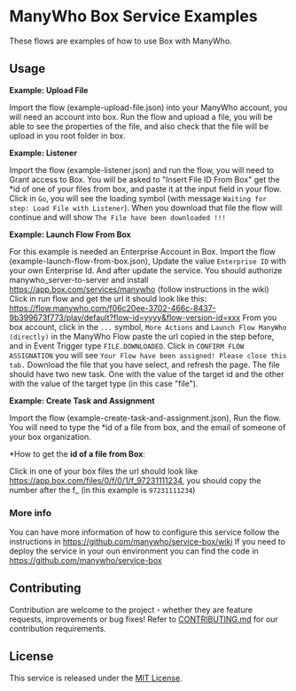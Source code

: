 ManyWho Box Service Examples
============================

These flows are examples of how to use Box with ManyWho.

## Usage

**Example: Upload File**

Import the flow (example-upload-file.json) into your ManyWho account, you will need an account into box.
Run the flow and upload a file, you will be able to see the properties of the file, and also check that the file will be upload in you root folder in box.

**Example: Listener**

Import the flow (example-listener.json) and run the flow, you will need to Grant access to Box.
You will be asked to "Insert File ID From Box" get the *id of one of your files from box, and paste it at the input field in your flow.
Click in `Go`, you will see the loading symbol (with message `Waiting for step: Load File with Listener`). When you download that file the flow will continue and will show `The File have been downloaded !!!`

**Example: Launch Flow From Box**

For this example is needed an Enterprise Account in Box.
Import the flow (example-launch-flow-from-box.json), Update the value `Enterprise ID` with your own Enterprise Id. And after update the service.
You should authorize manywho_server-to-server and install https://app.box.com/services/manywho (follow instructions in the wiki)
Click in run flow and get the url it should look like this: https://flow.manywho.com/f06c20ee-3702-466c-8437-9b399673f773/play/default?flow-id=yyyy&flow-version-id=xxx
From you box account, click in the `...` symbol, `More Actions` and `Launch Flow ManyWho (directly)` in the ManyWho Flow paste the url copied in the step before, and in Event Trigger type `FILE.DOWNLOADED`.
Click in `CONFIRM FLOW ASSIGNATION` you will see  `Your Flow have been assigned! Please close this tab.`
Download the file that you have select, and refresh the page. The file should have two new task. One with the value of the target id and the other with the value of the target type (in this case "file").

**Example: Create Task and Assignment**

Import the flow (example-create-task-and-assignment.json), Run the flow.
You will need to type the *id of a file from box, and the email of someone of your box organization.

*How to get the **id of a file from Box**: 

Click in one of your box files the url should look like https://app.box.com/files/0/f/0/1/f_97231111234, you should copy the number after the f_ (in this example is `97231111234`)

### More info

You can have more information of how to configure this service follow the instructions in https://github.com/manywho/service-box/wiki
If you need to deploy the service in your oun environment you can find the code in https://github.com/manywho/service-box

## Contributing

Contribution are welcome to the project - whether they are feature requests, improvements or bug fixes! Refer to 
[CONTRIBUTING.md](CONTRIBUTING.md) for our contribution requirements.

## License

This service is released under the [MIT License](http://opensource.org/licenses/mit-license.php).
